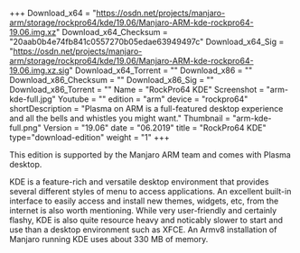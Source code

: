 +++
Download_x64 = "https://osdn.net/projects/manjaro-arm/storage/rockpro64/kde/19.06/Manjaro-ARM-kde-rockpro64-19.06.img.xz"
Download_x64_Checksum = "20aab0b4e74fb841c0557270b05edae63949497c"
Download_x64_Sig = "https://osdn.net/projects/manjaro-arm/storage/rockpro64/kde/19.06/Manjaro-ARM-kde-rockpro64-19.06.img.xz.sig"
Download_x64_Torrent = ""
Download_x86 = ""
Download_x86_Checksum = ""
Download_x86_Sig = ""
Download_x86_Torrent = ""
Name = "RockPro64 KDE"
Screenshot = "arm-kde-full.jpg"
Youtube = ""
edition = "arm"
device = "rockpro64"
shortDescription = "Plasma on ARM is a full-featured desktop experience and all the bells and whistles you might want."
Thumbnail = "arm-kde-full.png"
Version = "19.06"
date = "06.2019"
title = "RockPro64 KDE"
type="download-edition"
weight = "1"
+++

This edition is supported by the Manjaro ARM team and comes with Plasma desktop.

KDE is a feature-rich and versatile desktop environment that provides several different styles of menu to access applications. An excellent built-in interface to easily access and install new themes, widgets, etc, from the internet is also worth mentioning. While very user-friendly and certainly flashy, KDE is also quite resource heavy and noticably slower to start and use than a desktop environment such as XFCE. An Armv8 installation of Manjaro running KDE uses about 330 MB of memory.

